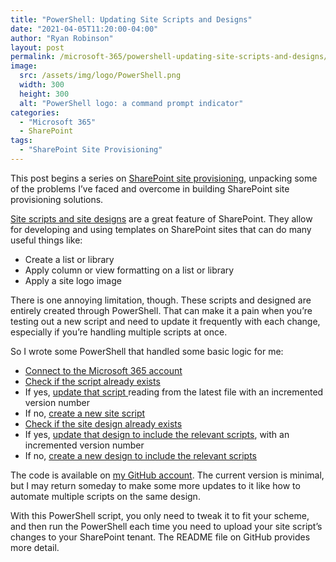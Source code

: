 ```yaml
---
title: "PowerShell: Updating Site Scripts and Designs"
date: "2021-04-05T11:20:00-04:00"
author: "Ryan Robinson"
layout: post
permalink: /microsoft-365/powershell-updating-site-scripts-and-designs/
image:
  src: /assets/img/logo/PowerShell.png
  width: 300
  height: 300
  alt: "PowerShell logo: a command prompt indicator"
categories:
  - "Microsoft 365"
  - SharePoint
tags:
  - "SharePoint Site Provisioning"
---
```


This post begins a series on [SharePoint site provisioning](/tags/sharepoint-site-provisioning/), unpacking some of the problems I’ve faced and overcome in building SharePoint site provisioning solutions.

[Site scripts and site designs](https://docs.microsoft.com/en-us/sharepoint/dev/declarative-customization/site-design-overview) are a great feature of SharePoint. They allow for developing and using templates on SharePoint sites that can do many useful things like:

- Create a list or library
- Apply column or view formatting on a list or library
- Apply a site logo image

There is one annoying limitation, though. These scripts and designed are entirely created through PowerShell. That can make it a pain when you’re testing out a new script and need to update it frequently with each change, especially if you’re handling multiple scripts at once.

So I wrote some PowerShell that handled some basic logic for me:

- [Connect to the Microsoft 365 account](https://docs.microsoft.com/en-us/powershell/module/sharepoint-online/connect-sposervice?view=sharepoint-ps)
- [Check if the script already exists](https://docs.microsoft.com/en-us/powershell/module/sharepoint-online/get-spositescript?view=sharepoint-ps)
- If yes, [update that script ](https://docs.microsoft.com/en-us/powershell/module/sharepoint-online/set-spositescript?view=sharepoint-ps)reading from the latest file with an incremented version number
- If no, [create a new site script](https://docs.microsoft.com/en-us/powershell/module/sharepoint-online/add-spositescript?view=sharepoint-ps)
- [Check if the site design already exists](https://docs.microsoft.com/en-us/powershell/module/sharepoint-online/get-spositedesign?view=sharepoint-ps)
- If yes, [update that design to include the relevant scripts](https://docs.microsoft.com/en-us/powershell/module/sharepoint-online/set-spositedesign?view=sharepoint-ps), with an incremented version number
- If no, [create a new design to include the relevant scripts](https://docs.microsoft.com/en-us/powershell/module/sharepoint-online/add-spositedesign?view=sharepoint-ps)

The code is available on [my GitHub account](https://github.com/ryan-l-robinson/SharePoint-Site-Update). The current version is minimal, but I may return someday to make some more updates to it like how to automate multiple scripts on the same design.

With this PowerShell script, you only need to tweak it to fit your scheme, and then run the PowerShell each time you need to upload your site script’s changes to your SharePoint tenant. The README file on GitHub provides more detail.
